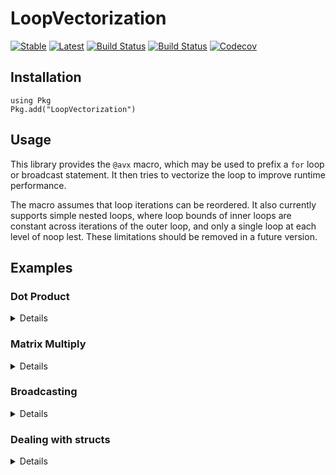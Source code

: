 # LoopVectorization

[![Stable](https://img.shields.io/badge/docs-stable-blue.svg)](https://chriselrod.github.io/LoopVectorization.jl/stable)
[![Latest](https://img.shields.io/badge/docs-latest-blue.svg)](https://chriselrod.github.io/LoopVectorization.jl/latest)
[![Build Status](https://travis-ci.com/chriselrod/LoopVectorization.jl.svg?branch=master)](https://travis-ci.com/chriselrod/LoopVectorization.jl)
[![Build Status](https://ci.appveyor.com/api/projects/status/github/chriselrod/LoopVectorization.jl?svg=true)](https://ci.appveyor.com/project/chriselrod/LoopVectorization-jl)
[![Codecov](https://codecov.io/gh/chriselrod/LoopVectorization.jl/branch/master/graph/badge.svg)](https://codecov.io/gh/chriselrod/LoopVectorization.jl)

## Installation
```
using Pkg
Pkg.add("LoopVectorization")
```


## Usage

This library provides the `@avx` macro, which may be used to prefix a `for` loop or broadcast statement.
It then tries to vectorize the loop to improve runtime performance.

The macro assumes that loop iterations can be reordered. It also currently supports simple nested loops, where loop bounds of inner loops are constant across iterations of the outer loop, and only a single loop at each level of noop lest. These limitations should be removed in a future version.

## Examples
### Dot Product
<details>
 <summaryClick me! ></summary>
<p>

A simple example with a single loop is the dot product:
```julia
using LoopVectorization, BenchmarkTools
function mydot(a, b)
    s = 0.0
    @inbounds @simd for i ∈ eachindex(a,b)
        s += a[i]*b[i]
    end
    s
end
function mydotavx(a, b)
    s = 0.0
    @avx for i ∈ eachindex(a,b)
        s += a[i]*b[i]
    end
    s
end
a = rand(256); b = rand(256);
@btime mydot($a, $b)
@btime mydotavx($a, $b)
a = rand(43); b = rand(43);
@btime mydot($a, $b)
@btime mydotavx($a, $b)
```

On most recent CPUs, the performance of the dot product is bounded by
the speed at which it can load data; most recent x86_64 CPUs can perform
two aligned loads and two fused multiply adds (`fma`) per clock cycle.
However, the dot product requires two loads per `fma`.

A self-dot function, on the otherhand, requires one load per fma:
```julia
function myselfdot(a)
    s = 0.0
    @inbounds @simd for i ∈ eachindex(a)
        s += a[i]*a[i]
    end
    s
end
function myselfdotavx(a)
    s = 0.0
    @avx for i ∈ eachindex(a)
        s += a[i]*a[i]
    end
    s
end
a = rand(256);
@btime myselfdotavx($a)
@btime myselfdot($a)
@btime myselfdotavx($b)
@btime myselfdot($b)
```
For this reason, the `@avx` version is roughly twice as fast. The `@inbounds @simd` version, however, is not, because it runs into the problem of loop carried dependencies: to add `a[i]*b[i]` to `s_new = s_old + a[i-j]*b[i-j]`, we must have first finished calculating `s_new`, but -- while two `fma` instructions can be initiated per cycle -- they each take several clock cycles to complete.
For this reason, we need to unroll the operation to run several independent instances concurrently. The `@avx` macro models this cost to try and pick an optimal unroll factor.

Note that 14 and 12 nm Ryzen chips can only do 1 full width `fma` per clock cycle (and 2 loads), so they should see similar performance with the dot and selfdot. I haven't verified this, but would like to hear from anyone who can.

</p>
</details>

### Matrix Multiply
<details>
 <summaryClick me! ></summary>
<p>

We can also vectorize fancier loops. A likely familiar example to dive into:
```julia
function mygemm!(C, A, B)
    @inbounds for i ∈ 1:size(A,1), j ∈ 1:size(B,2)
        Cᵢⱼ = 0.0
        @fastmath for k ∈ 1:size(A,2)
            Cᵢⱼ += A[i,k] * B[k,j]
        end
        C[i,j] = Cᵢⱼ
    end
end
function mygemmavx!(C, A, B)
    @avx for i ∈ 1:size(A,1), j ∈ 1:size(B,2)
        Cᵢⱼ = 0.0
        for k ∈ 1:size(A,2)
            Cᵢⱼ += A[i,k] * B[k,j]
        end
        C[i,j] = Cᵢⱼ
    end
end
M, K, N = 72, 75, 71;
C1 = Matrix{Float64}(undef, M, N); A = randn(M, K); B = randn(K, N);
C2 = similar(C1); C3 = similar(C1); 
@btime mygemmavx!($C1, $A, $B)
@btime mygemm!($C2, $A, $B)
using LinearAlgebra, Test
@test all(C1 .≈ C2)
BLAS.set_num_threads(1); BLAS.vendor()
@btime mul!($C3, $A, $B)
@test all(C1 .≈ C3)
```
It can produce a decent macro kernel.
In the future, I would like it to also model the cost of memory movement in the L1 and L2 cache, and use these to generate loops around the macro kernel following the work of [Low, et al. (2016)](http://www.cs.utexas.edu/users/flame/pubs/TOMS-BLIS-Analytical.pdf).

Until then, performance will degrade rapidly compared to BLAS as the size of the matrices increase. The advantage of the `@avx` macro, however, is that it is general. Not every operation is supported by BLAS.

For example, what if `A` were the outer product of two vectors?
<!-- ```julia -->


<!-- ``` -->

</p>
</details>

### Broadcasting
<details>
 <summaryClick me! ></summary>
<p>

Another example, a straightforward operation expressed well via broadcasting:
```julia
a = rand(37); B = rand(37, 47); c = rand(47); c′ = c';

d1 =      @. a + B * c′;
d2 = @avx @. a + B * c′;

@test all(d1 .≈ d2)

@time @.      $d1 = $a + $B * $c′;
@time @avx @. $d2 = $a + $B * $c′;
@test all(d1 .≈ d2)
```
can be optimized in a similar manner to BLAS, albeit to a much smaller degree because the naive version already benefits from vectorization (unlike the naive BLAS).


You can also use `*ˡ` (which is typed `*\^l`) for lazy matrix multiplication that can fuse with broadcasts. `.*ˡ` behaves similarly, espcaping the broadcast (it is not applied elementwise). This allows you to use `@.` and fuse all the loops, even if the arguments to `*ˡ` are themselves broadcasted objects. However, it will often be the case that creating an intermediary is faster. I would recomend always checking if splitting the operation into pieces, or at least isolating the matrix multiplication, increases performance. That will often be the case, especially if the matrices are large, where a separate multiplication can leverage BLAS (and perhaps take advantage of threads).

At small sizes, this can be fast.
```julia

```

</p>
</details>


### Dealing with structs
<details>
 <summaryClick me! ></summary>
<p>

The key to the `@avx` macro's performance gains is leveraging knowledge of exactly how data like `Float64`s and `Int`s are handled by a CPU. As such, it is not strightforward to generalize the `@avx` macro to work on arrays containing structs such as `Matrix{Complex{Float64}}`. Instead, it is currently recommended that users wishing to apply `@avx` to arrays of structs use packages such as [StructArrays.jl](https://github.com/JuliaArrays/StructArrays.jl) which transform an array where each element is a struct into a struct where each element is an array. Using StructArrays.jl, we can write a matrix multiply (gemm) kernel that works on matrices of `Complex{Float64}`s and `Complex{Int}`s:
```julia 
using LoopVectorization, LinearAlgebra, StructArrays, BenchmarkTools, Test

BLAS.set_num_threads(1); @show BLAS.vendor()

const MatrixFInt64 = Union{Matrix{Float64}, Matrix{Int}}

function mul_avx!(C::MatrixFInt64, A::MatrixFInt64, B::MatrixFInt64)
    z = zero(eltype(C))
    @avx for i ∈ 1:size(A,1), j ∈ 1:size(B,2)
        Cᵢⱼ = z
        for k ∈ 1:size(A,2)
            Cᵢⱼ += A[i,k] * B[k,j]
        end
        C[i,j] = Cᵢⱼ
    end
end

function mul_add_avx!(C::MatrixFInt64, A::MatrixFInt64, B::MatrixFInt64, factor=1)
    z = zero(eltype(C))
    @avx for i ∈ 1:size(A,1), j ∈ 1:size(B,2)
        ΔCᵢⱼ = z
        for k ∈ 1:size(A,2)
            ΔCᵢⱼ += A[i,k] * B[k,j]
        end
        C[i,j] += factor * ΔCᵢⱼ
    end
end

const StructMatrixComplexFInt64 = Union{StructArray{ComplexF64,2}, StructArray{Complex{Int},2}}

function mul_avx!(C:: StructMatrixComplexFInt64, A::StructMatrixComplexFInt64, B::StructMatrixComplexFInt64)
    mul_avx!(    C.re, A.re, B.re)     # C.re = A.re * B.re
    mul_add_avx!(C.re, A.im, B.im, -1) # C.re = C.re - A.im * B.im
    mul_avx!(    C.im, A.re, B.im)     # C.im = A.re * B.im
    mul_add_avx!(C.im, A.im, B.re)     # C.im = C.im + A.im * B.re
end
```
this `mul_avx!` kernel can now accept `StructArray` matrices of complex numbers and multiply them efficiently:
```julia
M, K, N = 50, 51, 52

A  = StructArray(randn(ComplexF64, M, K)); 
B  = StructArray(randn(ComplexF64, K, N));
C1 = StructArray(Matrix{ComplexF64}(undef, M, N)); 
C2 = collect(similar(C1));

@btime mul_avx!($C1, $A, $B)
@btime mul!(    $C2, $(collect(A)), $(collect(B))) # collect turns the StructArray into a regular Array
@test C1 ≈ C2
```

Similar approaches can be taken to make kernels working with a variety of numeric struct types such as [dual numbers](https://github.com/JuliaDiff/DualNumbers.jl), [DoubleFloats](https://github.com/JuliaMath/DoubleFloats.jl), etc. 

</p>
</details>
